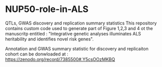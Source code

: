 # NUP50-role-in-ALS
QTLs, GWAS discovery and replication summary statistics
This repository contains custom code used to generate part of Figure 1,2,3 and 4 ot the manuscritp entitled : 
"Integrative genetic analyses illuminates ALS heritability and identifies novel risk genes". 

Annotation and GWAS summary statistic for discovery and replicaiton cohort can be donwloaded at : https://zenodo.org/record/7385500#.Y5csOOzMKBQ


